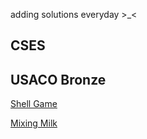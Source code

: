 adding solutions everyday >_<


## CSES

## USACO Bronze

[Shell Game](https://github.com/ameywtf/cp/blob/c8cfc95ce4f53f5f295dd77dec6a2b50713b9d66/usaco/bronze/1%20-%20Shell%20Game/ShellGame.cpp)  

[Mixing Milk](https://github.com/ameywtf/cp/blob/c8cfc95ce4f53f5f295dd77dec6a2b50713b9d66/usaco/bronze/2%20-%20Mixing%20Milk/MixingMilk.cpp)  
